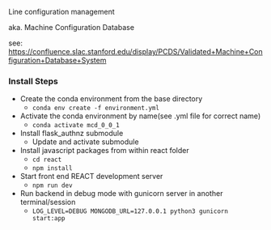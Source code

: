 Line configuration management

aka. Machine Configuration Database

see: https://confluence.slac.stanford.edu/display/PCDS/Validated+Machine+Configuration+Database+System 



### Install Steps

- Create the conda environment from the base directory
    - `conda env create -f environment.yml`
- Activate the conda environment by name(see .yml file for correct name)
    - `conda activate mcd_0_0_1`
- Install flask_authnz submodule
    - Update and activate submodule
- Install javascript packages from within react folder
    - `cd react`
    - `npm install`
- Start front end REACT development server 
    - `npm run dev`
- Run backend in debug mode with gunicorn server in another terminal/session
    - `LOG_LEVEL=DEBUG MONGODB_URL=127.0.0.1 python3 gunicorn start:app`


